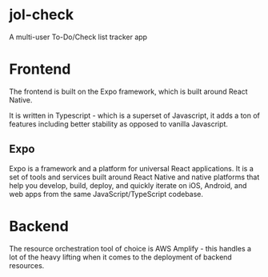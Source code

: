 # jol-check
A multi-user To-Do/Check list tracker app 

# Frontend

The frontend is built on the Expo framework, which is built around React Native.

It is written in Typescript - which is a superset of Javascript, it adds a ton of features including better stability as opposed to vanilla Javascript.

## Expo
Expo is a framework and a platform for universal React applications. It is a set of tools and services built around React Native and native platforms that help you develop, build, deploy, and quickly iterate on iOS, Android, and web apps from the same JavaScript/TypeScript codebase.

# Backend

The resource orchestration tool of choice is AWS Amplify - this handles a lot of the heavy lifting when it comes to the deployment of backend resources.